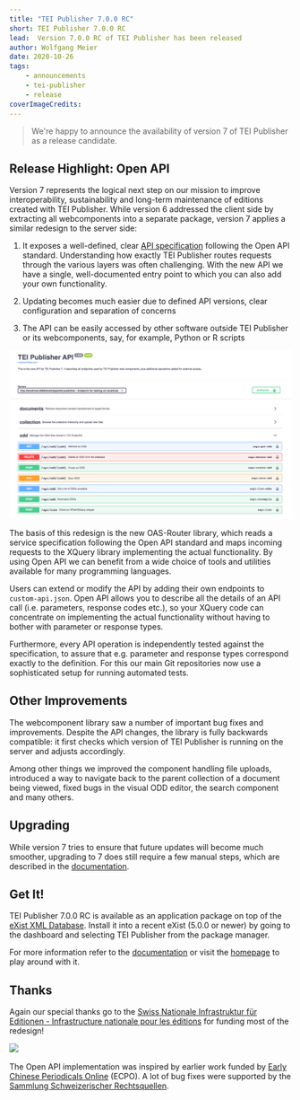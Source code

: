 ```yaml
---
title: "TEI Publisher 7.0.0 RC"
short: TEI Publisher 7.0.0 RC
lead:  Version 7.0.0 RC of TEI Publisher has been released
author: Wolfgang Meier
date: 2020-10-26
tags:
    - announcements
    - tei-publisher
    - release
coverImageCredits: 
---
```


> We're happy to announce the availability of version 7 of TEI Publisher
> as a release candidate.

## Release Highlight: Open API

Version 7 represents the logical next step on our mission to improve
interoperability, sustainability and long-term maintenance of editions
created with TEI Publisher. While version 6 addressed the client side by
extracting all webcomponents into a separate package, version 7 applies
a similar redesign to the server side:

1.  It exposes a well-defined, clear [API specification](../../api.html)
    following the Open API standard. Understanding how exactly TEI
    Publisher routes requests through the various layers was often
    challenging. With the new API we have a single, well-documented
    entry point to which you can also add your own functionality.

2.  Updating becomes much easier due to defined API versions, clear
    configuration and separation of concerns

3.  The API can be easily accessed by other software outside TEI
    Publisher or its webcomponents, say, for example, Python or R
    scripts

![](/img/api-spec.png)

The basis of this redesign is the new OAS-Router library, which reads a
service specification following the Open API standard and maps incoming
requests to the XQuery library implementing the actual functionality. By
using Open API we can benefit from a wide choice of tools and utilities
available for many programming languages.

Users can extend or modify the API by adding their own endpoints to
`custom-api.json`. Open API allows you to describe all the details of an
API call (i.e. parameters, response codes etc.), so your XQuery code can
concentrate on implementing the actual functionality without having to
bother with parameter or response types.

Furthermore, every API operation is independently tested against the
specification, to assure that e.g. parameter and response types
correspond exactly to the definition. For this our main Git repositories
now use a sophisticated setup for running automated tests.

## Other Improvements

The webcomponent library saw a number of important bug fixes and
improvements. Despite the API changes, the library is fully backwards
compatible: it first checks which version of TEI Publisher is running on
the server and adjusts accordingly.

Among other things we improved the component handling file uploads,
introduced a way to navigate back to the parent collection of a document
being viewed, fixed bugs in the visual ODD editor, the search component
and many others.

## Upgrading

While version 7 tries to ensure that future updates will become much
smoother, upgrading to 7 does still require a few manual steps, which
are described in the
[documentation](https://teipublisher.com/exist/apps/tei-publisher/doc/documentation.xml?id=update6-7).

## Get It!

TEI Publisher 7.0.0 RC is available as an application package on top of
the [eXist XML Database](https://exist-db.org). Install it into a recent
eXist (5.0.0 or newer) by going to the dashboard and selecting TEI
Publisher from the package manager.

For more information refer to the
[documentation](https://teipublisher.com/exist/apps/tei-publisher/doc/documentation.xml)
or visit the [homepage](https://teipublisher.com) to play around with
it.

## Thanks

Again our special thanks go to the [Swiss Nationale Infrastruktur für
Editionen - Infrastructure nationale pour les
éditions](https://www.nie-ine.ch/) for funding most of the redesign!

[
![](https://static.wixstatic.com/media/1b2bb4_a4d1727a7b92487cab792795839cfd5a~mv2_d_2362_2362_s_2.jpg/v1/crop/x_0,y_629,w_2362,h_964/fill/w_152,h_60,al_c,q_80,usm_0.66_1.00_0.01/1b2bb4_a4d1727a7b92487cab792795839cfd5a~mv2_d_2362_2362_s_2.webp)
](https://www.nie-ine.ch/)

The Open API implementation was inspired by earlier work funded by
[Early Chinese Periodicals Online](https://uni-heidelberg.de/ecpo)
(ECPO). A lot of bug fixes were supported by the [Sammlung
Schweizerischer Rechtsquellen](https://www.ssrq-sds-fds.ch/home/).

